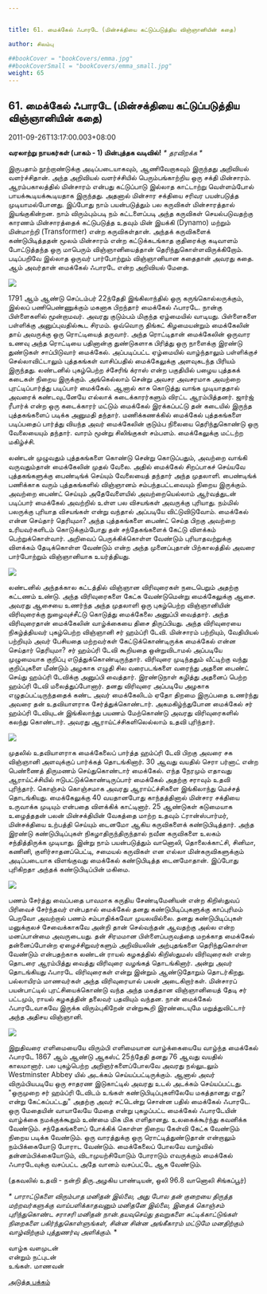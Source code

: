 ```yaml
---


title: 61. மைக்கேல் ஃபாரடே (மின்சக்தியை கட்டுப்படுத்திய விஞ்ஞானியின் கதை)

author: சிலம்பு

##bookCover = "bookCovers/emma.jpg"
##bookCoverSmall = "bookCovers/emma_small.jpg"
weight: 65
---
```


## 61. மைக்கேல் ஃபாரடே (மின்சக்தியை கட்டுப்படுத்திய விஞ்ஞானியின் கதை)

2011-09-26T13:17:00.003+08:00

**வரலாற்று நாயகர்கள் (பாகம் - 1) மின்புத்தக வடிவில்!** _* தரவிறக்க *_

இருபதாம் நூற்றாண்டுக்கு அடிப்படையாகவும், ஆணிவேறாகவும் இருந்தது அறிவியல் வளர்ச்சிதான். அந்த அறிவியல் வளர்ச்சியில் பெரும்பங்காற்றிய ஒரு சக்தி மின்சாரம். ஆரம்பகாலத்தில் மின்சாரம் என்பது கட்டுப்பாடு இல்லாத காட்டாற்று வெள்ளம்போல் பாயக்கூடியக்கூடியதாக இருந்தது. அதனால் மின்சார சக்தியை சரிவர பயன்படுத்த முடியாமல்போனது. இப்போது நாம் பயன்படுத்தும் பல கருவிகள் மின்சாரத்தால் இயங்குகின்றன. நாம் விரும்பும்படி நம் கட்டளைப்படி அந்த கருவிகள் செயல்படுவதற்கு காரணம் மின்சாரத்தைக் கட்டுபடுத்த உதவும் மின் இயக்கி (Dynamo) மற்றும் மின்மாற்றி (Transformer) என்ற கருவிகள்தான். அந்தக் கருவிகளைக் கண்டுபிடித்ததன் மூலம் மின்சாரம் என்ற கட்டுக்கடங்காத குதிரைக்கு கடிவாளம் போட்டுத்தந்த ஒரு மாபெரும் விஞ்ஞானியைத்தான் தெரிந்துகொள்ளவிருக்கிறோம். படிப்பறிவே இல்லாத ஒருவர் பார்போற்றும் விஞ்ஞானியான கதைதான் அவரது கதை. ஆம் அவர்தான் மைக்கேல் ஃபாரடே என்ற அறிவியல் மேதை.

![](http://4.bp.blogspot.com/-jM04FyIFJv0/Tn-5GRmW0BI/AAAAAAAAA4c/c2qISovHMTM/s320/michaelfaraday.jpg)

1791 ஆம் ஆண்டு செப்டம்பர் 22ந்தேதி இங்கிலாந்தில் ஒரு கருங்கொல்லருக்கும், இல்லப் பணிபெண்ணுக்கும் மகனாக பிறந்தார் மைக்கேல் ஃபாரடே. நான்கு பிள்ளைகளில் மூன்றாமவர். அவரது குடும்பம் மிகுந்த ஏழ்மையில் வாடியது. பிள்ளைகளை பள்ளிக்கு அனுப்புவதில்கூட சிரமம். ஒவ்வொரு திங்கட் கிழமையன்றும் மைக்கேலின் தாய் அவருக்கு ஒரு ரொட்டியைத் தருவார். அந்த ரொட்டிதான் மைக்கேலின் ஒருவார உணவு அந்த ரொட்டியை பதினான்கு துண்டுகளாக பிரித்து ஒரு நாளைக்கு இரண்டு துண்டுகள் சாப்பிடுவார் மைக்கேல். அப்படிப்பட்ட ஏழ்மையில் வாழ்ந்தாலும் பள்ளிக்குச் செல்லாவிட்டாலும் புத்தகங்கள் வாசிப்பதில் மைக்கேலுக்கு அளவுகடந்த பிரியம் இருந்தது. லண்டனில் புகழ்பெற்ற ச்சேரிங் க்ராஸ் என்ற பகுதியில் பழைய புத்தகக் கடைகள் நிறைய இருக்கும். அங்கெல்லாம் சென்று அவசர அவசரமாக அவற்றை புரட்டிப்பார்த்து படிப்பார் மைக்கேல். ஆனால் காசு கொடுத்து வாங்க முடியாததால் அவரைக் கண்டவுடனேயே எல்லாக் கடைக்காரர்களும் விரட்ட ஆரம்பித்தனர். ஜார்ஜ் ரீபார்க் என்ற ஒரு கடைக்காரர் மட்டும் மைக்கேல் இரக்கப்பட்டு தன் கடையில் இருந்த புத்தகங்களைப் படிக்க அனுமதி தந்தார். மணிக்கணக்கில் மைக்கேல் புத்தகங்களை படிப்பதைப் பார்த்து வியந்த அவர் மைக்கேலின் குடும்ப நிலையை தெரிந்துகொண்டு ஒரு வேலையையும் தந்தார். வாரம் மூன்று சிலிங்குகள் சம்பளம். மைக்கேலுக்கு மட்டற்ற மகிழ்ச்சி.

லண்டன் முழுவதும் புத்தகங்களை கொண்டு சென்று கொடுப்பதும், அவற்றை வாங்கி வருவதும்தான் மைக்கேலின் முதல் வேலை. அதில் மைக்கேல் சிறப்பாகச் செய்யவே புத்தகங்களுக்கு பைண்டிங்க் செய்யும் வேலையைத் தந்தார் அந்த முதலாளி. பைண்டிங்க் பணிக்காக வரும் புத்தகங்களில் விஞ்ஞானம் சம்பந்தபட்டவையும் நிறைய இருக்கும். அவற்றை பைண்ட் செய்யும் அதேவேளையில் அவற்றையெல்லாம் ஆர்வத்துடன் படிப்பார் மைக்கேல் அவற்றில் உள்ள பல விசயங்கள் அவருக்கு புரியாது. நம்மில் பலருக்கு புரியாத விசயங்கள் என்று வந்தால் அப்படியே விட்டுவிடுவோம். மைக்கேல் என்ன செய்தார் தெரியுமா? அந்த புத்தகங்களை பைண்ட் செய்த பிறகு அவற்றை உரியவர்களிடம் கொடுக்கும்போது தன் சந்தேகங்களைக் கேட்டு விளக்கம் பெற்றுக்கொள்வார். அறிவைப் பெருக்கிக்கொள்ள வேண்டும் புரியாதவற்றுக்கு விளக்கம் தேடிக்கொள்ள வேண்டும் என்ற அந்த முனைப்புதான் பிற்காலத்தில் அவரை பார்போற்றும் விஞ்ஞானியாக உயர்த்தியது.

![](http://3.bp.blogspot.com/-K6PWUOmh96k/Tn-5qxcDlFI/AAAAAAAAA4g/x4z4b5V8Fog/s320/OipG1206242709.jpg)

லண்டனில் அந்தக்கால கட்டத்தில் விஞ்ஞான விரிவுரைகள் நடைபெறும் அதற்கு கட்டணம் உண்டு. அந்த விரிவுரைகளை கேட்க வேண்டுமென்று மைக்கேலுக்கு ஆசை. அவரது ஆசையை உணர்ந்த அந்த முதலாளி ஒரு புகழ்பெற்ற விஞ்ஞானியின் விரிவுரைக்கு நுழைவுச்சீட்டு கொடுத்து மைக்கேலை அனுப்பி வைத்தார். அந்த விரிவுரைதான் மைக்கேலின் வாழ்க்கையை திசை திருப்பியது. அந்த விரிவுரையை நிகழ்த்தியவர் புகழ்பெற்ற விஞ்ஞானி சர் ஹம்ப்ரி டேவி. மின்சாரம் பற்றியும், வேதியியல் பற்றியும் அவர் பேசியதை மற்றவர்கள் கேட்டுக்கொண்டிருக்க மைக்கேல் என்ன செய்தார் தெரியுமா? சர் ஹம்ப்ரி டேவி கூறியதை ஒன்றுவிடாமல் அப்படியே முழுமையாக குறிப்பு எடுத்துக்கொண்டிருந்தார். விரிவுரை முடிந்ததும் வீட்டிற்கு வந்து குறிப்புகளை மீண்டும் அழகாக எழுதி சில வரைபடங்களை வரைந்து அதனை பைண்ட் செய்து ஹம்ப்ரி டேவிக்கு அனுப்பி வைத்தார். இரண்டுநாள் கழித்து அதனைப் பெற்ற ஹம்ப்ரி டேவி மலைத்துப்போனார். தனது விரிவுரை அப்படியே அழகாக எழுதப்பட்டிருந்ததைக் கண்ட அவர் மைக்கேலிடம் ஏதோ திறமை இருப்பதை உணர்ந்து அவரை தன் உதவியாளராக சேர்த்துக்கொண்டார். அகமகிழ்ந்துபோன மைக்கேல் சர் ஹம்ப்ரி டேவியுடன் இங்கிலாந்து பயணம் மேற்கொண்டு அவரது விரிவுரைகளில் கலந்து கொண்டார். அவரது ஆராய்ட்ச்சிகளிலெல்லாம் உதவி புரிந்தார்.

![](http://4.bp.blogspot.com/-4X9VrkYTI_c/Tn-6qZtOpeI/AAAAAAAAA4s/Lon0MK08J78/s320/What-Did-Michael-Faraday-Invent.jpg)

முதலில் உதவியாளராக மைக்கேலைப் பார்த்த ஹம்ப்ரி டேவி பிறகு அவரை சக விஞ்ஞானி அளவுக்குப் பார்க்கத் தொடங்கினார். 30 ஆவது வயதில் செரா பர்னாட் என்ற பெண்ணைத் திருமணம் செய்துகொண்டார் மைக்கேல். எந்த நேரமும் எதாவது ஆராய்ட்ச்சியில் ஈடுபட்டுக்கொண்டிருப்பார் மைக்கேல் அதற்கு சராவும் உதவி புரிந்தார். கொஞ்சம் கொஞ்சமாக அவரது ஆராய்ட்ச்சிகளை இங்கிலாந்து மெச்சத் தொடங்கியது. மைக்கேலுக்கு 40 வயதானபோது காந்தத்தினால் மின்சார சக்தியை உருவாக்க முடியும் என்பதை விளக்கிக் காட்டினார். 25 ஆண்டுகள் கடுமையாக உழைத்ததன் பலன் மின்சக்தியின் வேகத்தை மாற்ற உதவும் ட்ரான்ஸ்பார்மர், மின்சக்தியை உற்பத்தி செய்யும் டைனமோ ஆகிய கருவிகளைக் கண்டுபிடித்தார். அந்த இரண்டு கண்டுபிடிப்புகள் நிகழாதிருந்திருந்தால் நவீன கருவிகளை உலகம் சந்தித்திருக்க முடியாது. இன்று நாம் பயன்படுத்தும் வானொலி, தொலைக்காட்சி, சினிமா, கணினி, குளிர்சாதனப்பெட்டி, சமையல் கருவிகள் என எல்லா மின்கருவிகளுக்கும் அடிப்படையாக விளங்குவது மைக்கேல் கண்டுபிடித்த டைனமோதான். இப்போது புரிகிறதா அந்தக் கண்டுபிடிப்பின் மகிமை.

![](http://3.bp.blogspot.com/-Azv3I4U080Q/Tn-6F1zGkVI/AAAAAAAAA4k/vqbk0rOvC9g/s320/faraday1.gif)

பணம் சேர்த்து வைப்பதை பாவமாக கருதிய சேண்டிமேனியன் என்ற கிறிஸ்துவப் பிரிவைச் சேர்ந்தவர் என்பதால் மைக்கேல் தனது கண்டுபிடிப்புகளுக்கு காப்புரிமம் பெறவோ அவற்றால் பணம் சம்பாதிக்கவோ முயலவில்லை. தனது கண்டுபிடிப்புகள் மனுக்குலச் சேவைக்காகவே அன்றி தான் செல்வந்தன் ஆவதற்கு அல்ல என்ற மனப்பான்மை அவருடையது. தன் சிரமமான பிள்ளைப்பருவத்தை மறக்காத மைக்கேல் தன்னைப்போன்ற ஏழைச்சிறுவர்களும் அறிவியலின் அற்புதங்களை தெரிந்துகொள்ள வேண்டும் என்பதற்காக லண்டன் ராயல் கழகத்தில் கிறிஸ்துமஸ் விரிவுரைகள் என்ற தொடரை ஆரம்பித்து வைத்து விரிவுரை வழங்கத் தொடங்கினார். அன்று அவர் தொடங்கியது ஃபாரடே விரிவுரைகள் என்று இன்றும் ஆண்டுதோறும் தொடர்கிறது. பல்லாயிரம் மாணவர்கள் அந்த விரிவுரையால் பலன் அடைகிறார்கள். மின்சாரப் பயன்பாட்டில் புரட்சியைக்கொண்டு வந்த அந்த மகத்தான விஞ்ஞானியைத் தேடி சர் பட்டமும், ராயல் கழகத்தின் தலைவர் பதவியும் வந்தன. நான் மைக்கேல் ஃபாரடேவாகவே இருக்க விரும்புகிறேன் என்றுகூறி இரண்டையுமே மறுத்துவிட்டார் அந்த அதிசய விஞ்ஞானி.

![](http://4.bp.blogspot.com/-KBr3b27qvAo/Tn-6WOAfW7I/AAAAAAAAA4o/Z9bY_k5q3cg/s320/2668093_COM_faraday_michael_christmas_lecture_detail.jpg)

இறுதிவரை எளிமையையே விரும்பி எளிமையான வாழ்க்கையையே வாழ்ந்த மைக்கேல் ஃபாரடே 1867 ஆம் ஆண்டு ஆகஸ்ட் 25ந்தேதி தனது 76 ஆவது வயதில் காலமானார். பல புகழ்பெற்ற அறிஞர்களைப்போலவே அவரது நல்லுடலும் Westminster Abbey யில் அடக்கம் செய்யப்பட்டிருக்கும். ஆனால் அவர் விரும்பியபடியே ஒரு சாதரண இடுகாட்டில் அவரது உடல் அடக்கம் செய்யப்பட்டது. "ஒருமுறை சர் ஹம்ப்ரி டேவிடம் உங்கள் கண்டுபிடிப்புகளிலேயே மகத்தானது எது? என்று கேட்கப்பட்டது" அதற்கு அவர் சட்டென்று சொன்ன பதில் மைக்கேல் ஃபாரடே. ஒரு மேதையின் வாயாலேயே மேதை என்று புகழப்பட்ட மைக்கேல் ஃபாரடேயின் வாழ்க்கை நமக்குக்கூறும் உண்மை மிக மிக எளிதானது. உலகைக்கூர்ந்து கவனிக்க வேண்டும். சந்தேகங்களைப் போக்கிக் கொள்ள நிறைய கேள்வி கேட்க வேண்டும் நிறைய படிக்க வேண்டும். ஒரு வாரத்துக்கு ஒரு ரொட்டித்துண்டுதான் என்றாலும் நம்பிக்கையோடு போராட வேண்டும். மைக்கேலைப் போலவே வாழ்வில் தன்னம்பிக்கையோடும், விடாமுயற்சியோடும் போராடும் எவருக்கும் மைக்கேல் ஃபாரடேவுக்கு வசப்பட்ட அதே வானம் வசப்பட்டே ஆக வேண்டும்.

(தகவலில் உதவி - நன்றி திரு.அழகிய பாண்டியன், ஒலி 96.8 வானொலி சிங்கப்பூர்)

_* _பாராட்டுகளை விரும்பாத மனிதன் இல்லை, அது போல தன் குறையை திருத்த மற்றவர்களுக்கு வாய்பளிக்காதவனும் மனிதனே இல்லை, இதைக் கொஞ்சம் புரிந்துகொண்ட சராசரி மனிதன் நான்.தயவுசெய்து தவறுகளை சுட்டிக்காட்டுங்கள் நிறைகளை பகிர்ந்துகொள்ளுங்கள், சின்ன சின்ன அங்கீகாரம் மட்டுமே மனதிற்கும் வாழ்விற்கும் புத்துணர்வு அளிக்கும்.__ *

வாழ்க வளமுடன்  
என்றும் நட்புடன்  
உங்கள். மாணவன்

[அடுத்த பக்கம்](varalatru_nayagarkal_66)